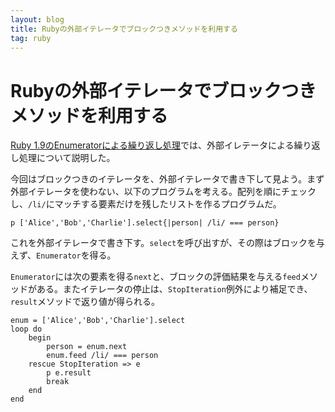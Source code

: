 ```yaml
---
layout: blog
title: Rubyの外部イテレータでブロックつきメソッドを利用する
tag: ruby
---
```


# Rubyの外部イテレータでブロックつきメソッドを利用する

[Ruby 1.9のEnumeratorによる繰り返し処理](http://www.xmisao.com/2013/11/25/ruby-enumerator.html)では、外部イレテータによる繰り返し処理について説明した。

今回はブロックつきのイテレータを、外部イテレータで書き下して見よう。まず外部イテレータを使わない、以下のプログラムを考える。配列を順にチェックし、`/li/`にマッチする要素だけを残したリストを作るプログラムだ。

~~~~
p ['Alice','Bob','Charlie'].select{|person| /li/ === person}
~~~~

これを外部イテレータで書き下す。`select`を呼び出すが、その際はブロックを与えず、`Enumerator`を得る。

`Enumerator`には次の要素を得る`next`と、ブロックの評価結果を与える`feed`メソッドがある。またイテレータの停止は、`StopIteration`例外により補足でき、`result`メソッドで返り値が得られる。

~~~~
enum = ['Alice','Bob','Charlie'].select
loop do
	begin
		person = enum.next
		enum.feed /li/ === person
	rescue StopIteration => e
		p e.result
		break
	end
end
~~~~
